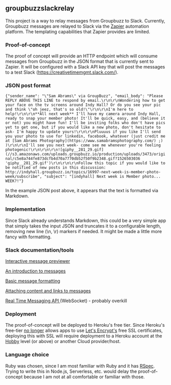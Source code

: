 ## groupbuzzslackrelay

This project is a way to relay messages from Groupbuzz to Slack. Currently, Groupbuzz messages are relayed to Slack via the [Zapier](https://zapier.com/) automation platform. The templating capabilities that Zapier provides are limited.

### Proof-of-concept

The proof of concept will provide an HTTP endpoint which will consume messages from Groupbuzz in the JSON format that is currently sent to Zapier. It will be configured with a Slack API key that will post the messages to a test Slack (https://creativetimemgmt.slack.com/).

### JSON post format

```{"sender_name": "\"Sam Abrams\" via GroupBuzz", "email_body": "Please REPLY ABOVE THIS LINE to respond by email.\r\n\r\nWondering how to get your face on the tv screens around Indy Hall? Or do you see your pic and think \"oh jeez, that's so old!\"\r\n\r\nI'm here to help!\r\n\r\n**All next week** I'll have my camera around Indy Hall, ready to snap your member photo! It'll be quick, easy, and (believe it or not) you might have fun! I'll be inviting folks who don't have pics yet to get one, but if you would like a new photo, don't hesitate to ask- I'm happy to update yours!\r\n\r\nPluuuus if you like I'll send you your photo to use for linkedin, facebook, whatever (just credit me at [Sam Abrams Photography](https://www.samabramsphotography.com/) ;) )\r\n\r\nI'll see you next week- come see me whenever you're feeling photogenic!\r\n\r\n\r\n![giphy__281_29.gif](//s3.amazonaws.com/uploads.groupbuzz.io/production/uploads/3473/original/c5e8a744fe873dcfb4d70a7770db52f50f9b2348.gif?1526503036 'giphy__281_29.gif')\r\n\r\n\r\nFollow this topic if you would like to be notified of new posts in this discussion: http://indyhall.groupbuzz.io/topics/16997-next-week-is-member-photo-week/subscribe", "subject": "[indyhall] Next week is Member photo... WEEK?!"}```
    
In the example JSON post above, it appears that the text is formatted via Markdown. 

### Implementation

Since Slack already understands Markdown, this could be a very simple app that simply takes the input JSON and truncates it to a configurable length, removing new line (\n, \r) markers if needed. It might be made a little more fancy with formatting.

### Slack documentation/tools

[Interactive message previewer](https://api.slack.com/docs/messages/builder?msg=%7B%22text%22%3A%22Hello%2C%20world%22%7D)

[An introduction to messages](https://api.slack.com/docs/messages)

[Basic message formatting](https://api.slack.com/docs/message-formatting)

[Attaching content and links to messages](https://api.slack.com/docs/message-attachments)

[Real Time Messaging API
](https://api.slack.com/rtm) (WebSocket) - probably overkill

### Deployment

The proof-of-concept will be deployed to Heroku's free tier. Since Heroku's free-tier [no longer](https://medium.com/@bantic/free-tls-with-letsencrypt-and-heroku-in-5-minutes-807361cca5d3) allows apps to use [Let's Encrypt's](https://letsencrypt.org/) free SSL certificates, deploying this with SSL will require deployment to a Heroku account at the [Hobby](https://www.heroku.com/pricing) level (or above) or another Cloud provider/host.

### Language choice

Ruby was chosen, since I am most familiar with Ruby and it has [RSpec](http://rspec.info/). Trying to write this in Node.js, Serverless, etc. would delay the proof-of-concept because I am not at all comfortable or familiar with those.

